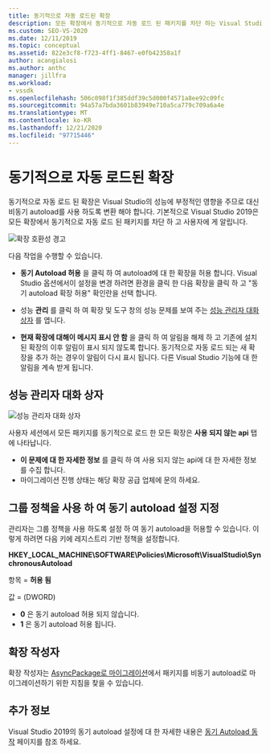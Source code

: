 ```yaml
---
title: 동기적으로 자동 로드된 확장
description: 모든 확장에서 동기적으로 자동 로드 된 패키지를 차단 하는 Visual Studio 2019부터 기본 동작에 대해 알아봅니다.
ms.custom: SEO-VS-2020
ms.date: 12/11/2019
ms.topic: conceptual
ms.assetid: 822e3cf8-f723-4ff1-8467-e0fb42358a1f
author: acangialosi
ms.author: anthc
manager: jillfra
ms.workload:
- vssdk
ms.openlocfilehash: 506c098f1f385ddf39c5d000f4571a8ee92c09fc
ms.sourcegitcommit: 94a57a7bda3601b83949e710a5ca779c709a6a4e
ms.translationtype: MT
ms.contentlocale: ko-KR
ms.lasthandoff: 12/21/2020
ms.locfileid: "97715446"
---
```

# <a name="synchronously-autoloaded-extensions"></a>동기적으로 자동 로드된 확장

동기적으로 자동 로드 된 확장은 Visual Studio의 성능에 부정적인 영향을 주므로 대신 비동기 autoload를 사용 하도록 변환 해야 합니다. 기본적으로 Visual Studio 2019은 모든 확장에서 동기적으로 자동 로드 된 패키지를 차단 하 고 사용자에 게 알립니다.

![확장 호환성 경고](media/extension-compatibility-warning-16-1.png.png)

다음 작업을 수행할 수 있습니다.

- **동기 Autoload 허용** 을 클릭 하 여 autoload에 대 한 확장을 허용 합니다. Visual Studio 옵션에서이 설정을 변경 하려면 환경을 클릭 한 다음 확장을 클릭 하 고 "동기 autoload 확장 허용" 확인란을 선택 합니다. 

- 성능 **관리** 를 클릭 하 여 확장 및 도구 창의 성능 문제를 보여 주는 [성능 관리자 대화 상자](#performance-manager-dialog) 를 엽니다.

- **현재 확장에 대해이 메시지 표시 안 함** 을 클릭 하 여 알림을 해제 하 고 기존에 설치 된 확장의 이후 알림이 표시 되지 않도록 합니다. 동기적으로 자동 로드 되는 새 확장을 추가 하는 경우이 알림이 다시 표시 됩니다. 다른 Visual Studio 기능에 대 한 알림을 계속 받게 됩니다.

## <a name="performance-manager-dialog"></a>성능 관리자 대화 상자

![성능 관리자 대화 상자](media/performance-manager.png)

사용자 세션에서 모든 패키지를 동기적으로 로드 한 모든 확장은 **사용 되지 않는 api** 탭에 나타납니다.

* **이 문제에 대 한 자세한 정보** 를 클릭 하 여 사용 되지 않는 api에 대 한 자세한 정보를 수집 합니다.
* 마이그레이션 진행 상태는 해당 확장 공급 업체에 문의 하세요.

## <a name="specify-synchronous-autoload-settings-using-group-policy"></a>그룹 정책을 사용 하 여 동기 autoload 설정 지정

관리자는 그룹 정책을 사용 하도록 설정 하 여 동기 autoload을 허용할 수 있습니다. 이렇게 하려면 다음 키에 레지스트리 기반 정책을 설정합니다.

**HKEY_LOCAL_MACHINE\SOFTWARE\Policies\Microsoft\VisualStudio\SynchronousAutoload**

항목 = **허용 됨**

값 = (DWORD)
* **0** 은 동기 autoload 허용 되지 않습니다.
* **1** 은 동기 autoload 허용 됩니다.

## <a name="extension-authors"></a>확장 작성자
확장 작성자는 [AsyncPackage로 마이그레이션](https://github.com/Microsoft/VSSDK-Extensibility-Samples/tree/master/AsyncPackageMigration)에서 패키지를 비동기 autoload로 마이그레이션하기 위한 지침을 찾을 수 있습니다.

## <a name="see-also"></a>추가 정보
Visual Studio 2019의 동기 autoload 설정에 대 한 자세한 내용은 [동기 Autoload 동작](https://devblogs.microsoft.com/visualstudio/updates-to-synchronous-autoload-of-extensions-in-visual-studio-2019/) 페이지를 참조 하세요.
